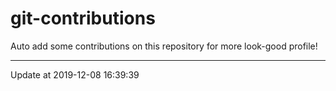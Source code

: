 # git-contributions

Auto add some contributions on this repository for more look-good profile!

---

Update at 2019-12-08 16:39:39
